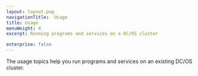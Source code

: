 ```yaml
---
layout: layout.pug
navigationTitle:  Usage
title: Usage
menuWeight: 4
excerpt: Running programs and services on a DC/OS cluster

enterprise: false
---
```




The usage topics help you run programs and services on an existing DC/OS cluster.
